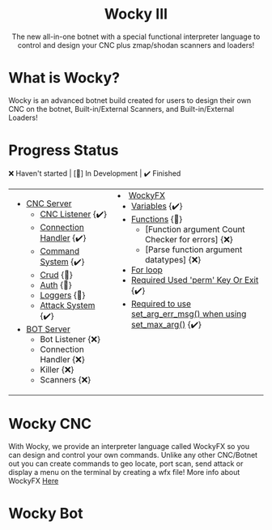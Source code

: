 <div align="center">
<h1>Wocky III</h1>
<p>The new all-in-one botnet with a special functional interpreter language to control and design your CNC plus zmap/shodan scanners and loaders!</p>
</div>

# What is Wocky?
Wocky is an advanced botnet build created for users to design their own CNC on the botnet, Built-in/External Scanners, and Built-in/External Loaders!

# Progress Status
❌ Haven't started | [🚧] In Development | ✔️ Finished
<table>
    <tr>
        <td width=35% valign=top>

* [CNC Server](#wocky-cnc)
    * [CNC Listener](https://github.com/Skrillec-Security/Wocky-III/tree/main/core/wocky/client_cnc.v) {✔️}
    * [Connection Handler](https://github.com/Skrillec-Security/Wocky-III/tree/main/core/wocky/client_handler.v) {✔️}
    * [Command System](https://github.com/Skrillec-Security/Wocky-III/tree/main/core/wocky/client_handler.v) {✔️}
    * [Crud](https://github.com/Skrillec-Security/Wocky-III/tree/main/core/crud) {🚧}
    * [Auth](https://github.com/Skrillec-Security/Wocky-III/tree/main/core/auth) {🚧}
    * [Loggers](https://github.com/Skrillec-Security/Wocky-III/tree/main/core/logger) {🚧}
    * [Attack System](https://github.com/Skrillec-Security/Wocky-III/tree/main/core/attack_system) {✔️}
* [BOT Server](#wocky-bot)
    * Bot Listener {❌}
    * Connection Handler {❌}
    * Killer {❌}
    * Scanners {❌}
        </td>
        <td width=50% valign=top>
* [WockyFX](https://github.com/Skrillec-Security/Wocky-III/tree/main/core/wockyfx)
    * [Variables](https://github.com/Skrillec-Security/Wocky-III/blob/750b5878382f6eca0e3bbec41d4620fdddc9dedf/core/wockyfx/main.v#L30) {✔️}
    * [Functions](https://github.com/Skrillec-Security/Wocky-III/blob/750b5878382f6eca0e3bbec41d4620fdddc9dedf/core/wockyfx/main.v#L37) {🚧}
        * [Function argument Count Checker for errors] {❌}
        * [Parse function argument datatypes] {❌}
    * [For loop](https://github.com/Skrillec-Security/Wocky-III/blob/750b5878382f6eca0e3bbec41d4620fdddc9dedf/core/wockyfx/main.v#L56)
    * [Required Used 'perm' Key Or Exit](https://github.com/Skrillec-Security/Wocky-III/blob/750b5878382f6eca0e3bbec41d4620fdddc9dedf/core/wockyfx/main.v#L100) {✔️}
    * [Required to use set_arg_err_msg() when using set_max_arg()](https://github.com/Skrillec-Security/Wocky-III/blob/750b5878382f6eca0e3bbec41d4620fdddc9dedf/core/wockyfx/main.v#L114) {✔️}
        </td>
    </tr>
</table>

# Wocky CNC
With Wocky, we provide an interpreter language called WockyFX so you can design and control your own commands. Unlike any other CNC/Botnet out you can create commands to geo locate, port scan, send attack or display a menu on the terminal by creating a wfx file! More info about WockyFX [Here](https://github.com/Skrillec-Security/Wocky-III/tree/main/core/wockyfx)
# Wocky Bot
